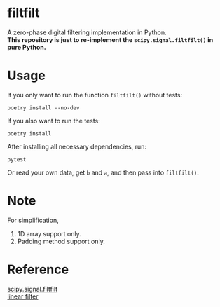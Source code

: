 # filtfilt
A zero-phase digital filtering implementation in Python.  
**This repository is just to re-implement the `scipy.signal.filtfilt()` in pure Python.**

# Usage
If you only want to run the function `filtfilt()` without tests:
```
poetry install --no-dev
```
If you also want to run the tests:
```
poetry install
```

After installing all necessary dependencies, run:
```
pytest
```

Or read your own data, get `b` and `a`, and then pass into `filtfilt()`.

# Note
For simplification, 
1. 1D array support only.
2. Padding method support only.


# Reference
[scipy.signal.filtfilt](https://github.com/scipy/scipy/blob/909baa6b21a884afa8f8e1f8f3226fa9e55bc2ad/scipy/signal/_signaltools.py#L4000)  
[linear filter](https://github.com/KBaur/FiltFilt)
